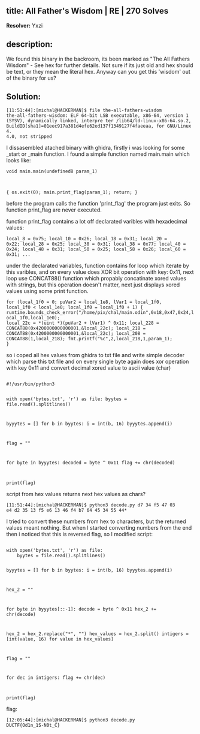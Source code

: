 ## title: All Father's Wisdom | RE | 270 Solves

**Resolver:** Yxzi

## description:

We found this binary in the backroom, its been marked as "The All Fathers Wisdom" - See hex for further details. Not sure if its just old and hex should be text, or they mean the literal hex.
Anyway can you get this 'wisdom' out of the binary for us?

## Solution:

<code>[11:51:44]:[michal@HACKERMAN]$ file the-all-fathers-wisdom
the-all-fathers-wisdom: ELF 64-bit LSB executable, x86-64, version 1 (SYSV), dynamically linked, interpre
ter /lib64/ld-linux-x86-64.so.2, BuildID[sha1]=01eec917a381d4efe62ed137f1349127f4faeeaa, for GNU/Linux 4.
4.0, not stripped</code>

I dissasembled atached binary with ghidra, firstly i was looking for some _start or _main function. I found a simple function named main.main which looks like:

<code>void main.main(undefined8 param_1)

{
  os.exit(0);
  main.print_flag(param_1);
  return;
}</code>

before the program calls the function 'print_flag' the program just exits. So function print_flag are never executed.

function print_flag contains a lot off declarated varibles with hexadecimal values:

<code>local_8 = 0x75;
local_10 = 0x26;
local_18 = 0x31;
local_20 = 0x22;
local_28 = 0x25;
local_30 = 0x31;
local_38 = 0x77;
local_40 = 0x24;
local_48 = 0x31;
local_50 = 0x25;
local_58 = 0x26;
local_60 = 0x31;
...</code>

under the declarated variables, function contains for loop which iterate by this varibles, and on every value does XOR bit operation with key: 0x11, next loop use CONCAT88() function which propably concatinate xored values with strings, but this operation doesn't matter, next just displays xored values using some print function.

<code>for (local_1f0 = 0; puVar2 = local_1e8, lVar1 = local_1f0, local_1f0 < local_1e0;
    local_1f0 = local_1f0 + 1) {
    runtime.bounds_check_error("/home/pix/chal/main.odin",0x18,0x47,0x24,local_1f0,local_1e0);
    local_22c = *(uint *)(puVar2 + lVar1) ^ 0x11;
    local_228 = CONCAT88(0x4200000000000001,&local_22c);
    local_218 = CONCAT88(0x4200000000000001,&local_22c);
    local_208 = CONCAT88(1,local_218);
    fmt.printf("%c",2,local_218,1,param_1);
}</code>

so i coped all hex values from ghidra to txt file and write simple decoder which parse this txt file and on every single byte again does xor operation with key 0x11 and convert decimal xored value to ascii value (char)

<code>
#!/usr/bin/python3

with open('bytes.txt', 'r') as file:
	byytes = file.read().splitlines()

byyytes = []
for b in byytes:
	i = int(b, 16)
	byyytes.append(i)

flag = ""

for byte in byyytes:
	decoded = byte ^ 0x11
	flag += chr(decoded)

print(flag)
</code>

script from hex values returns next hex values as chars?

<code>[11:51:44]:[michal@HACKERMAN]$ python3 decode.py
d7 34 f5 47 03 e4 d2 35 13 f5 e6 13 46 f4 b7 64 45 34 55 44*</code>

I tried to convert these numbers from hex to characters, but the returned values meant nothing. But when I started converting numbers from the end then i noticed that this is reversed flag, so I modified script:

<code>
with open('bytes.txt', 'r') as file:
	byytes = file.read().splitlines()

byyytes = []
for b in byytes:
	i = int(b, 16)
	byyytes.append(i)

hex_2 = ""

for byte in byyytes[::-1]:
	decode = byte ^ 0x11
	hex_2 += chr(decode)

hex_2 = hex_2.replace("*", "")
hex_values = hex_2.split()
intigers = [int(value, 16) for value in hex_values]

flag = ""

for dec in intigers:
	flag += chr(dec)

print(flag)
</code>

flag:

<code>[12:05:44]:[michal@HACKERMAN]$ python3 decode.py
DUCTF{Od1n_1S-N0t_C}</code>
